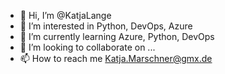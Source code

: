 - 👋 Hi, I’m @KatjaLange
- 👀 I’m interested in Python, DevOps, Azure
- 🌱 I’m currently learning Azure, Python, DevOps
- 💞️ I’m looking to collaborate on ...
- 📫 How to reach me Katja.Marschner@gmx.de

<!---
KatjaLange/KatjaLange is a ✨ special ✨ repository because its `README.md` (this file) appears on your GitHub profile.
You can click the Preview link to take a look at your changes.
--->
